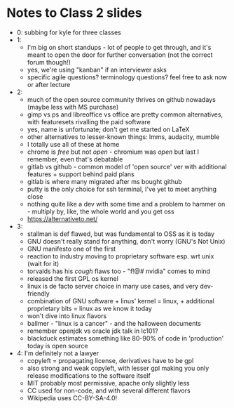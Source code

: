 # Notes to Class 2 slides

* 0: subbing for kyle for three classes
* 1:
  * I'm big on short standups - lot of people to get through, and it's meant to open the door for further conversation (not the correct forum though!)
  * yes, we're using "kanban" if an interviewer asks
  * specific agile questions? terminology questions? feel free to ask now or after lecture
* 2:
  * much of the open source community thrives on github nowadays (maybe less with MS purchase)
  * gimp vs ps and libreoffice vs office are pretty common alternatives, with featuresets rivalling the paid software
  * yes, name is unfortunate; don't get me started on LaTeX
  * other alternatives to lesser-known things: lmms, audacity, mumble
  * I totally use all of these at home
  * chrome is *free* but not *open* - chromium was *open* but last I remember, even that's debatable
  * gitlab vs github - common model of 'open source' ver with additional features + support behind paid plans
  * gitlab is where many migrated after ms bought github
  * putty is the only choice for ssh terminal, I've yet to meet anything close
  * nothing quite like a dev with some time and a problem to hammer on - multiply by, like, the whole world and you get oss
  * https://alternativeto.net/
* 3:
  * stallman is def flawed, but was fundamental to OSS as it is today
  * GNU doesn't really stand for anything, don't worry (GNU's Not Unix)
  * GNU manifesto one of the first
  * reaction to industry moving to proprietary software esp. wrt unix (wait for it)
  * torvalds has his *cough* flaws too - "f!@# nvidia" comes to mind
  * released the first GPL os kernel
  * linux is de facto server choice in many use cases, and very dev-friendly
  * combination of GNU software + linus' kernel = linux, + additional proprietary bits = linux as we know it today
  * won't dive into linux flavors
  * ballmer - "linux is a cancer" - and the halloween documents
  * remember openjdk vs oracle jdk talk in lc101?
  * blackduck estimates something like 80-90% of code in 'production' today is open source
* 4: I'm definitely not a lawyer
  * copyleft = propagating license, derivatives have to be gpl
  * also strong and weak copyleft, with lesser gpl making you only release modifications to the software itself
  * MIT probably most permissive, apache only slightly less
  * CC used for non-code, and with several different flavors
  * Wikipedia uses CC-BY-SA-4.0!
